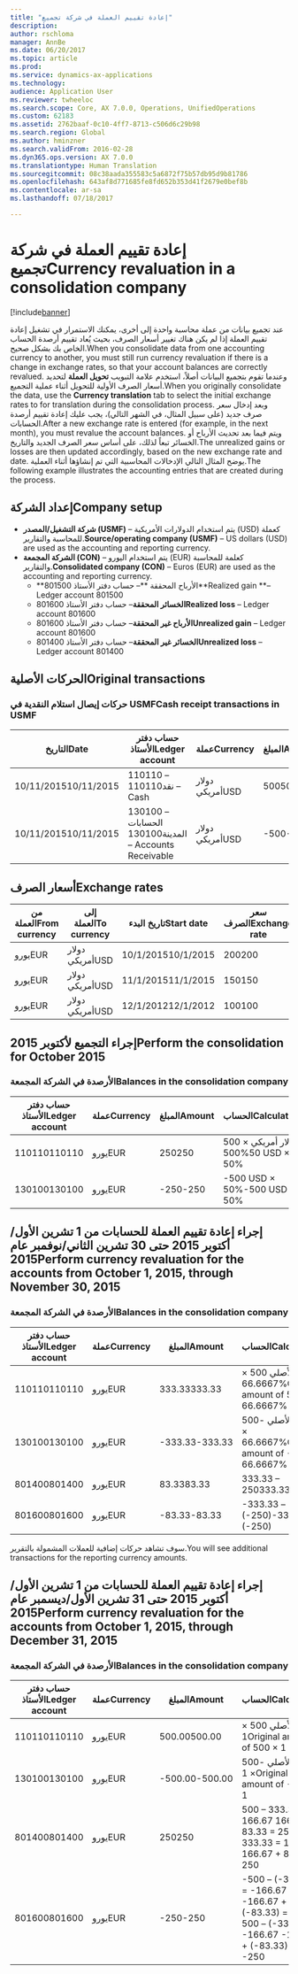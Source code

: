 ```yaml
---
title: "إعادة تقييم العملة في شركة تجميع"
description: 
author: rschloma
manager: AnnBe
ms.date: 06/20/2017
ms.topic: article
ms.prod: 
ms.service: dynamics-ax-applications
ms.technology: 
audience: Application User
ms.reviewer: twheeloc
ms.search.scope: Core, AX 7.0.0, Operations, UnifiedOperations
ms.custom: 62183
ms.assetid: 2762baaf-0c10-4ff7-8713-c506d6c29b98
ms.search.region: Global
ms.author: hminzner
ms.search.validFrom: 2016-02-28
ms.dyn365.ops.version: AX 7.0.0
ms.translationtype: Human Translation
ms.sourcegitcommit: 08c38aada355583c5a6872f75b57db95d9b81786
ms.openlocfilehash: 643af8d771685fe8fd652b353d41f2679e0bef8b
ms.contentlocale: ar-sa
ms.lasthandoff: 07/18/2017

---
```


# <a name="currency-revaluation-in-a-consolidation-company"></a><span data-ttu-id="e0a73-102">إعادة تقييم العملة في شركة تجميع</span><span class="sxs-lookup"><span data-stu-id="e0a73-102">Currency revaluation in a consolidation company</span></span>

[!include[banner](../includes/banner.md)]




<span data-ttu-id="e0a73-103">عند تجميع بيانات من عملة محاسبة واحدة إلى أخرى، يمكنك الاستمرار في تشغيل إعادة تقييم العملة إذا لم يكن هناك تغيير أسعار الصرف، بحيث يُعاد تقييم أرصدة الحساب الخاص بك بشكل صحيح.</span><span class="sxs-lookup"><span data-stu-id="e0a73-103">When you consolidate data from one accounting currency to another, you must still run currency revaluation if there is a change in exchange rates, so that your account balances  are correctly revalued.</span></span> <span data-ttu-id="e0a73-104">وعندما تقوم بتجميع البيانات أصلاً، استخدم علامة التبويب **تحويل العملة** لتحديد أسعار الصرف الأولية للتحويل أثناء عملية التجميع.</span><span class="sxs-lookup"><span data-stu-id="e0a73-104">When you originally consolidate the data, use the **Currency translation** tab to select the initial exchange rates to for translation during the consolidation process.</span></span> <span data-ttu-id="e0a73-105">وبعد إدخال سعر صرف جديد (على سبيل المثال، في الشهر التالي)، يجب عليك إعادة تقييم أرصدة الحسابات.</span><span class="sxs-lookup"><span data-stu-id="e0a73-105">After a new exchange rate is entered (for example, in the next month), you must revalue the account balances.</span></span> <span data-ttu-id="e0a73-106">ويتم فيما بعد تحديث الأرباح أو الخسائر تبعاً لذلك، على أساس سعر الصرف الجديد والتاريخ.</span><span class="sxs-lookup"><span data-stu-id="e0a73-106">The unrealized gains or losses are then updated accordingly, based on the new exchange rate and date.</span></span> <span data-ttu-id="e0a73-107">يوضح المثال التالي الإدخالات المحاسبية التي تم إنشاؤها أثناء العملية.</span><span class="sxs-lookup"><span data-stu-id="e0a73-107">The following example illustrates the accounting entries that are created during the process.</span></span>

## <a name="company-setup"></a><span data-ttu-id="e0a73-108">إعداد الشركة</span><span class="sxs-lookup"><span data-stu-id="e0a73-108">Company setup</span></span>
-   <span data-ttu-id="e0a73-109">**شركة التشغيل/المصدر (USMF)** – يتم استخدام الدولارات الأمريكية (USD) كعملة للمحاسبة والتقارير.</span><span class="sxs-lookup"><span data-stu-id="e0a73-109">**Source/operating company (USMF)** – US dollars (USD) are used as the accounting and reporting currency.</span></span>
-   <span data-ttu-id="e0a73-110">**الشركة المجمعة (CON)** – يتم استخدام اليورو (EUR) كعلمة للمحاسبة والتقارير.</span><span class="sxs-lookup"><span data-stu-id="e0a73-110">**Consolidated company (CON)** – Euros (EUR) are used as the accounting and reporting currency.</span></span>
    -   <span data-ttu-id="e0a73-111">**الأرباح المحققة **– حساب دفتر الأستاذ 801500</span><span class="sxs-lookup"><span data-stu-id="e0a73-111">**Realized gain **– Ledger account 801500</span></span>
    -   <span data-ttu-id="e0a73-112">**الخسائر المحققة**– حساب دفتر الأستاذ 801600</span><span class="sxs-lookup"><span data-stu-id="e0a73-112">**Realized loss** – Ledger account 801600</span></span>
    -   <span data-ttu-id="e0a73-113">**الأرباح غير المحققة**– حساب دفتر الأستاذ 801600</span><span class="sxs-lookup"><span data-stu-id="e0a73-113">**Unrealized gain** – Ledger account 801600</span></span>
    -   <span data-ttu-id="e0a73-114">**الخسائر غير المحققة**– حساب دفتر الأستاذ 801400</span><span class="sxs-lookup"><span data-stu-id="e0a73-114">**Unrealized loss** – Ledger account 801400</span></span>

## <a name="original-transactions"></a><span data-ttu-id="e0a73-115">الحركات الأصلية</span><span class="sxs-lookup"><span data-stu-id="e0a73-115">Original transactions</span></span>
### <a name="cash-receipt-transactions-in-usmf"></a><span data-ttu-id="e0a73-116">حركات إيصال استلام النقدية في USMF</span><span class="sxs-lookup"><span data-stu-id="e0a73-116">Cash receipt transactions in USMF</span></span>

| <span data-ttu-id="e0a73-117">التاريخ</span><span class="sxs-lookup"><span data-stu-id="e0a73-117">Date</span></span>       | <span data-ttu-id="e0a73-118">حساب دفتر الأستاذ</span><span class="sxs-lookup"><span data-stu-id="e0a73-118">Ledger account</span></span>               | <span data-ttu-id="e0a73-119">عملة</span><span class="sxs-lookup"><span data-stu-id="e0a73-119">Currency</span></span> | <span data-ttu-id="e0a73-120">المبلغ</span><span class="sxs-lookup"><span data-stu-id="e0a73-120">Amount</span></span> |
|------------|------------------------------|----------|--------|
| <span data-ttu-id="e0a73-121">10/11/2015</span><span class="sxs-lookup"><span data-stu-id="e0a73-121">10/11/2015</span></span> | <span data-ttu-id="e0a73-122">110110 – نقد</span><span class="sxs-lookup"><span data-stu-id="e0a73-122">110110 – Cash</span></span>                | <span data-ttu-id="e0a73-123">دولار أمريكي</span><span class="sxs-lookup"><span data-stu-id="e0a73-123">USD</span></span>      | <span data-ttu-id="e0a73-124">500</span><span class="sxs-lookup"><span data-stu-id="e0a73-124">500</span></span>    |
| <span data-ttu-id="e0a73-125">10/11/2015</span><span class="sxs-lookup"><span data-stu-id="e0a73-125">10/11/2015</span></span> | <span data-ttu-id="e0a73-126">130100 – الحسابات المدينة</span><span class="sxs-lookup"><span data-stu-id="e0a73-126">130100 – Accounts Receivable</span></span> | <span data-ttu-id="e0a73-127">دولار أمريكي</span><span class="sxs-lookup"><span data-stu-id="e0a73-127">USD</span></span>      | <span data-ttu-id="e0a73-128">-500</span><span class="sxs-lookup"><span data-stu-id="e0a73-128">-500</span></span>   |

## <a name="exchange-rates"></a><span data-ttu-id="e0a73-129">أسعار الصرف</span><span class="sxs-lookup"><span data-stu-id="e0a73-129">Exchange rates</span></span>
| <span data-ttu-id="e0a73-130">من العملة</span><span class="sxs-lookup"><span data-stu-id="e0a73-130">From currency</span></span> | <span data-ttu-id="e0a73-131">إلى العملة</span><span class="sxs-lookup"><span data-stu-id="e0a73-131">To currency</span></span> | <span data-ttu-id="e0a73-132">تاريخ البدء</span><span class="sxs-lookup"><span data-stu-id="e0a73-132">Start date</span></span> | <span data-ttu-id="e0a73-133">سعر الصرف</span><span class="sxs-lookup"><span data-stu-id="e0a73-133">Exchange rate</span></span> |
|---------------|-------------|------------|---------------|
| <span data-ttu-id="e0a73-134">يورو</span><span class="sxs-lookup"><span data-stu-id="e0a73-134">EUR</span></span>           | <span data-ttu-id="e0a73-135">دولار أمريكي</span><span class="sxs-lookup"><span data-stu-id="e0a73-135">USD</span></span>         | <span data-ttu-id="e0a73-136">10/1/2015</span><span class="sxs-lookup"><span data-stu-id="e0a73-136">10/1/2015</span></span>  | <span data-ttu-id="e0a73-137">200</span><span class="sxs-lookup"><span data-stu-id="e0a73-137">200</span></span>           |
| <span data-ttu-id="e0a73-138">يورو</span><span class="sxs-lookup"><span data-stu-id="e0a73-138">EUR</span></span>           | <span data-ttu-id="e0a73-139">دولار أمريكي</span><span class="sxs-lookup"><span data-stu-id="e0a73-139">USD</span></span>         | <span data-ttu-id="e0a73-140">11/1/2015</span><span class="sxs-lookup"><span data-stu-id="e0a73-140">11/1/2015</span></span>  | <span data-ttu-id="e0a73-141">150</span><span class="sxs-lookup"><span data-stu-id="e0a73-141">150</span></span>           |
| <span data-ttu-id="e0a73-142">يورو</span><span class="sxs-lookup"><span data-stu-id="e0a73-142">EUR</span></span>           | <span data-ttu-id="e0a73-143">دولار أمريكي</span><span class="sxs-lookup"><span data-stu-id="e0a73-143">USD</span></span>         | <span data-ttu-id="e0a73-144">12/1/2012</span><span class="sxs-lookup"><span data-stu-id="e0a73-144">12/1/2012</span></span>  | <span data-ttu-id="e0a73-145">100</span><span class="sxs-lookup"><span data-stu-id="e0a73-145">100</span></span>           |

## <a name="perform-the-consolidation-for-october-2015"></a><span data-ttu-id="e0a73-146">إجراء التجميع لأكتوبر 2015</span><span class="sxs-lookup"><span data-stu-id="e0a73-146">Perform the consolidation for October 2015</span></span>
### <a name="balances-in-the-consolidation-company"></a><span data-ttu-id="e0a73-147">الأرصدة في الشركة المجمعة</span><span class="sxs-lookup"><span data-stu-id="e0a73-147">Balances in the consolidation company</span></span>

| <span data-ttu-id="e0a73-148">حساب دفتر الأستاذ</span><span class="sxs-lookup"><span data-stu-id="e0a73-148">Ledger account</span></span> | <span data-ttu-id="e0a73-149">عملة</span><span class="sxs-lookup"><span data-stu-id="e0a73-149">Currency</span></span> | <span data-ttu-id="e0a73-150">المبلغ</span><span class="sxs-lookup"><span data-stu-id="e0a73-150">Amount</span></span> | <span data-ttu-id="e0a73-151">الحساب</span><span class="sxs-lookup"><span data-stu-id="e0a73-151">Calculation</span></span>    |
|----------------|----------|--------|----------------|
| <span data-ttu-id="e0a73-152">110110</span><span class="sxs-lookup"><span data-stu-id="e0a73-152">110110</span></span>         | <span data-ttu-id="e0a73-153">يورو</span><span class="sxs-lookup"><span data-stu-id="e0a73-153">EUR</span></span>      | <span data-ttu-id="e0a73-154">250</span><span class="sxs-lookup"><span data-stu-id="e0a73-154">250</span></span>    | <span data-ttu-id="e0a73-155">500 دولار أمريكي × 50%</span><span class="sxs-lookup"><span data-stu-id="e0a73-155">500 USD × 50%</span></span>  |
| <span data-ttu-id="e0a73-156">130100</span><span class="sxs-lookup"><span data-stu-id="e0a73-156">130100</span></span>         | <span data-ttu-id="e0a73-157">يورو</span><span class="sxs-lookup"><span data-stu-id="e0a73-157">EUR</span></span>      | <span data-ttu-id="e0a73-158">-250</span><span class="sxs-lookup"><span data-stu-id="e0a73-158">-250</span></span>   | <span data-ttu-id="e0a73-159">-500 USD × 50%</span><span class="sxs-lookup"><span data-stu-id="e0a73-159">-500 USD × 50%</span></span> |

## <a name="perform-currency-revaluation-for-the-accounts-from-october-1-2015-through-november-30-2015"></a><span data-ttu-id="e0a73-160">إجراء إعادة تقييم العملة للحسابات من 1 تشرين الأول/أكتوبر 2015 حتى 30 تشرين الثاني/نوفمبر عام 2015</span><span class="sxs-lookup"><span data-stu-id="e0a73-160">Perform currency revaluation for the accounts from October 1, 2015, through November 30, 2015</span></span>
### <a name="balances-in-the-consolidation-company"></a><span data-ttu-id="e0a73-161">الأرصدة في الشركة المجمعة</span><span class="sxs-lookup"><span data-stu-id="e0a73-161">Balances in the consolidation company</span></span>

| <span data-ttu-id="e0a73-162">حساب دفتر الأستاذ</span><span class="sxs-lookup"><span data-stu-id="e0a73-162">Ledger account</span></span> | <span data-ttu-id="e0a73-163">عملة</span><span class="sxs-lookup"><span data-stu-id="e0a73-163">Currency</span></span> | <span data-ttu-id="e0a73-164">المبلغ</span><span class="sxs-lookup"><span data-stu-id="e0a73-164">Amount</span></span>  | <span data-ttu-id="e0a73-165">الحساب</span><span class="sxs-lookup"><span data-stu-id="e0a73-165">Calculation</span></span>                        |
|----------------|----------|---------|------------------------------------|
| <span data-ttu-id="e0a73-166">110110</span><span class="sxs-lookup"><span data-stu-id="e0a73-166">110110</span></span>         | <span data-ttu-id="e0a73-167">يورو</span><span class="sxs-lookup"><span data-stu-id="e0a73-167">EUR</span></span>      | <span data-ttu-id="e0a73-168">333.33</span><span class="sxs-lookup"><span data-stu-id="e0a73-168">333.33</span></span>  | <span data-ttu-id="e0a73-169">المبلغ الأصلي 500 × 66.6667%</span><span class="sxs-lookup"><span data-stu-id="e0a73-169">Original amount of 500 × 66.6667%</span></span>  |
| <span data-ttu-id="e0a73-170">130100</span><span class="sxs-lookup"><span data-stu-id="e0a73-170">130100</span></span>         | <span data-ttu-id="e0a73-171">يورو</span><span class="sxs-lookup"><span data-stu-id="e0a73-171">EUR</span></span>      | <span data-ttu-id="e0a73-172">-333.33</span><span class="sxs-lookup"><span data-stu-id="e0a73-172">-333.33</span></span> | <span data-ttu-id="e0a73-173">المبلغ الأصلي -500 × 66.6667%</span><span class="sxs-lookup"><span data-stu-id="e0a73-173">Original amount of -500 × 66.6667%</span></span> |
| <span data-ttu-id="e0a73-174">801400</span><span class="sxs-lookup"><span data-stu-id="e0a73-174">801400</span></span>         | <span data-ttu-id="e0a73-175">يورو</span><span class="sxs-lookup"><span data-stu-id="e0a73-175">EUR</span></span>      | <span data-ttu-id="e0a73-176">83.33</span><span class="sxs-lookup"><span data-stu-id="e0a73-176">83.33</span></span>   | <span data-ttu-id="e0a73-177">333.33 – 250</span><span class="sxs-lookup"><span data-stu-id="e0a73-177">333.33 – 250</span></span>                       |
| <span data-ttu-id="e0a73-178">801600</span><span class="sxs-lookup"><span data-stu-id="e0a73-178">801600</span></span>         | <span data-ttu-id="e0a73-179">يورو</span><span class="sxs-lookup"><span data-stu-id="e0a73-179">EUR</span></span>      | <span data-ttu-id="e0a73-180">-83.33</span><span class="sxs-lookup"><span data-stu-id="e0a73-180">-83.33</span></span>  | <span data-ttu-id="e0a73-181">-333.33 – (-250)</span><span class="sxs-lookup"><span data-stu-id="e0a73-181">-333.33 – (-250)</span></span>                   |

<span data-ttu-id="e0a73-182">سوف تشاهد حركات إضافية للعملات المشمولة بالتقرير.</span><span class="sxs-lookup"><span data-stu-id="e0a73-182">You will see additional transactions for the reporting currency amounts.</span></span>

## <a name="perform-currency-revaluation-for-the-accounts-from-october-1-2015-through-december-31-2015"></a><span data-ttu-id="e0a73-183">إجراء إعادة تقييم العملة للحسابات من 1 تشرين الأول/أكتوبر 2015 حتى 31 تشرين الأول/ديسمبر عام 2015</span><span class="sxs-lookup"><span data-stu-id="e0a73-183">Perform currency revaluation for the accounts from October 1, 2015, through December 31, 2015</span></span>
### <a name="balances-in-the-consolidation-company"></a><span data-ttu-id="e0a73-184">الأرصدة في الشركة المجمعة</span><span class="sxs-lookup"><span data-stu-id="e0a73-184">Balances in the consolidation company</span></span>

| <span data-ttu-id="e0a73-185">حساب دفتر الأستاذ</span><span class="sxs-lookup"><span data-stu-id="e0a73-185">Ledger account</span></span> | <span data-ttu-id="e0a73-186">عملة</span><span class="sxs-lookup"><span data-stu-id="e0a73-186">Currency</span></span> | <span data-ttu-id="e0a73-187">المبلغ</span><span class="sxs-lookup"><span data-stu-id="e0a73-187">Amount</span></span>  | <span data-ttu-id="e0a73-188">الحساب</span><span class="sxs-lookup"><span data-stu-id="e0a73-188">Calculation</span></span>                                          |
|----------------|----------|---------|------------------------------------------------------|
| <span data-ttu-id="e0a73-189">110110</span><span class="sxs-lookup"><span data-stu-id="e0a73-189">110110</span></span>         | <span data-ttu-id="e0a73-190">يورو</span><span class="sxs-lookup"><span data-stu-id="e0a73-190">EUR</span></span>      | <span data-ttu-id="e0a73-191">500.00</span><span class="sxs-lookup"><span data-stu-id="e0a73-191">500.00</span></span>  | <span data-ttu-id="e0a73-192">المبلغ الأصلي 500 × 1</span><span class="sxs-lookup"><span data-stu-id="e0a73-192">Original amount of 500 × 1</span></span>                           |
| <span data-ttu-id="e0a73-193">130100</span><span class="sxs-lookup"><span data-stu-id="e0a73-193">130100</span></span>         | <span data-ttu-id="e0a73-194">يورو</span><span class="sxs-lookup"><span data-stu-id="e0a73-194">EUR</span></span>      | <span data-ttu-id="e0a73-195">-500.00</span><span class="sxs-lookup"><span data-stu-id="e0a73-195">-500.00</span></span> | <span data-ttu-id="e0a73-196">المبلغ الأصلي -500 × 1</span><span class="sxs-lookup"><span data-stu-id="e0a73-196">Original amount of -500 × 1</span></span>                          |
| <span data-ttu-id="e0a73-197">801400</span><span class="sxs-lookup"><span data-stu-id="e0a73-197">801400</span></span>         | <span data-ttu-id="e0a73-198">يورو</span><span class="sxs-lookup"><span data-stu-id="e0a73-198">EUR</span></span>      | <span data-ttu-id="e0a73-199">250</span><span class="sxs-lookup"><span data-stu-id="e0a73-199">250</span></span>     | <span data-ttu-id="e0a73-200">500 – 333.33 = 166.67 166.67 + 83.33 = 250</span><span class="sxs-lookup"><span data-stu-id="e0a73-200">500 – 333.33 = 166.67 166.67 + 83.33 = 250</span></span>           |
| <span data-ttu-id="e0a73-201">801600</span><span class="sxs-lookup"><span data-stu-id="e0a73-201">801600</span></span>         | <span data-ttu-id="e0a73-202">يورو</span><span class="sxs-lookup"><span data-stu-id="e0a73-202">EUR</span></span>      | <span data-ttu-id="e0a73-203">-250</span><span class="sxs-lookup"><span data-stu-id="e0a73-203">-250</span></span>    | <span data-ttu-id="e0a73-204">-500 – (-333.33) = -166.67 -166.67 + (-83.33) = -250</span><span class="sxs-lookup"><span data-stu-id="e0a73-204">-500 – (-333.33) = -166.67 -166.67 + (-83.33) = -250</span></span> |






